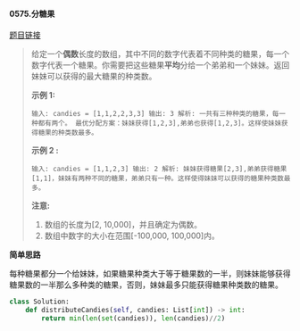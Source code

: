 #### 0575.分糖果


[题目链接](https://leetcode-cn.com/problems/distribute-candies)


>给定一个**偶数**长度的数组，其中不同的数字代表着不同种类的糖果，每一个数字代表一个糖果。你需要把这些糖果**平均**分给一个弟弟和一个妹妹。返回妹妹可以获得的最大糖果的种类数。
>
>**示例 1:**
>
>`
>输入: candies = [1,1,2,2,3,3]
>输出: 3
>解析: 一共有三种种类的糖果，每一种都有两个。
>     最优分配方案：妹妹获得[1,2,3],弟弟也获得[1,2,3]。这样使妹妹获得糖果的种类数最多。
>`
>
>**示例 2 :**
>
>`
>输入: candies = [1,1,2,3]
>输出: 2
>解析: 妹妹获得糖果[2,3],弟弟获得糖果[1,1]，妹妹有两种不同的糖果，弟弟只有一种。这样使得妹妹可以获得的糖果种类数最多。
>`
>
>**注意:**
>
>1. 数组的长度为[2, 10,000]，并且确定为偶数。
>2. 数组中数字的大小在范围[-100,000, 100,000]内。

**简单思路**

每种糖果都分一个给妹妹，如果糖果种类大于等于糖果数的一半，则妹妹能够获得糖果数的一半那么多种类的糖果，否则，妹妹最多只能获得糖果种类数的糖果。

```python
class Solution:
    def distributeCandies(self, candies: List[int]) -> int:
        return min(len(set(candies)), len(candies)//2)
```

